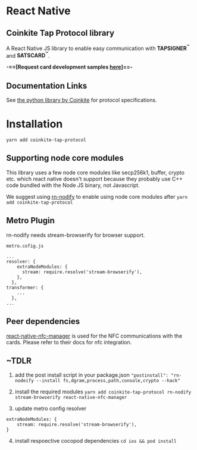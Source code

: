 # React Native

## Coinkite Tap Protocol library

A React Native JS library to enable easy communication
with **TAPSIGNER<sup>&trade;</sup>** and **SATSCARD<sup>&trade;</sup>**.

**-==[Request card development samples [here](https://coinkite.cards/dev)]==-**

## Documentation Links

See [the python library by Coinkite](https://github.com/coinkite/coinkite-tap-proto) for protocol specifications.

# Installation

`yarn add coinkite-tap-protocol`

## Supporting node core modules

This library uses a few node core modules like secp256k1, buffer, crypto etc. which react native doesn't support because they probably use C++ code bundled with the Node JS binary, not Javascript.

We suggest using [rn-nodify](https://github.com/tradle/rn-nodeify) to enable using node core modules after `yarn add coinkite-tap-protocol`

## Metro Plugin

rn-nodify needs stream-browserify for browser support.

`metro.cofig.js`

```
...
resolver: {
    extraNodeModules: {
      stream: require.resolve('stream-browserify'),
    },
  },
transformer: {
    ...
  },
...
```

## Peer dependencies

[react-native-nfc-manager](https://github.com/revtel/react-native-nfc-manager) is used for the NFC communications with the cards. Please refer to their docs for nfc integration.

## ~TDLR

1. add the post install script in your package.json
   `"postinstall": "rn-nodeify --install fs,dgram,process,path,console,crypto --hack"`

2. install the required modules
   `yarn add coinkite-tap-protocol rn-nodify stream-browserify react-native-nfc-manager`

3. update metro config resolver

```
extraNodeModules: {
    stream: require.resolve('stream-browserify'),
}
```

4. install respoective cocopod dependencies
   `cd ios && pod install`
